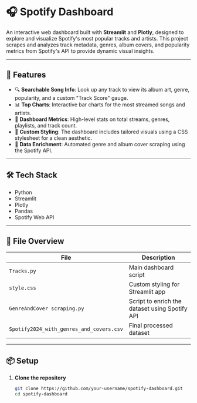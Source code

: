 # 🎧 Spotify Dashboard

An interactive web dashboard built with **Streamlit** and **Plotly**, designed to explore and visualize Spotify's most popular tracks and artists. This project scrapes and analyzes track metadata, genres, album covers, and popularity metrics from Spotify's API to provide dynamic visual insights.

---

## 🚀 Features

- 🔍 **Searchable Song Info**: Look up any track to view its album art, genre, popularity, and a custom "Track Score" gauge.
- 📊 **Top Charts**: Interactive bar charts for the most streamed songs and artists.
- 🧭 **Dashboard Metrics**: High-level stats on total streams, genres, playlists, and track count.
- 🎨 **Custom Styling**: The dashboard includes tailored visuals using a CSS stylesheet for a clean aesthetic.
- 🧠 **Data Enrichment**: Automated genre and album cover scraping using the Spotify API.

---

## 🛠 Tech Stack

- Python
- Streamlit
- Plotly
- Pandas
- Spotify Web API

---

## 📂 File Overview

| File                          | Description                                           |
|------------------------------|-------------------------------------------------------|
| `Tracks.py`                  | Main dashboard script                                 |
| `style.css`                  | Custom styling for Streamlit app                     |
| `GenreAndCover scraping.py`  | Script to enrich the dataset using Spotify API        |
| `Spotify2024_with_genres_and_covers.csv` | Final processed dataset                    |

---

## 📦 Setup

1. **Clone the repository**
   ```bash
   git clone https://github.com/your-username/spotify-dashboard.git
   cd spotify-dashboard
